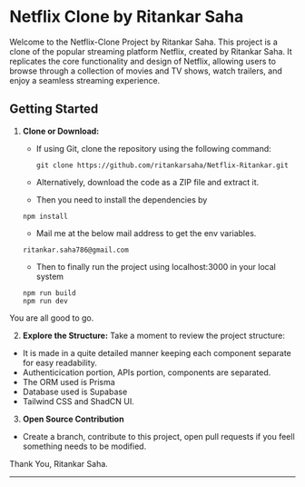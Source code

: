 # Netflix Clone by Ritankar Saha

Welcome to the Netflix-Clone Project by Ritankar Saha. This project is a clone of the popular streaming platform Netflix, created by Ritankar Saha. It replicates the core functionality and design of Netflix, allowing users to browse through a collection of movies and TV shows, watch trailers, and enjoy a seamless streaming experience.

## Getting Started

1. **Clone or Download:**
   - If using Git, clone the repository using the following command:
     ```
     git clone https://github.com/ritankarsaha/Netflix-Ritankar.git
     ```
   - Alternatively, download the code as a ZIP file and extract it.
   
   - Then you need to install the dependencies by
   ```
   npm install
   ```
   - Mail me at the below mail address to get the env variables.
   ```
   ritankar.saha786@gmail.com
   ```
   - Then to finally run the project using localhost:3000 in your local system
   ```
   npm run build
   npm run dev
   ```
    
You are all good to go.



2. **Explore the Structure:**
Take a moment to review the project structure:
 - It is made in a quite detailed manner keeping each component separate for easy readability.
 - Authenticication portion, APIs portion, components are separated.
 - The ORM used is Prisma
 - Database used is Supabase
 - Tailwind CSS and ShadCN UI.
  
 3. **Open Source Contribution**

 - Create a branch, contribute to this project, open pull requests if you feell something needs to be modified.


 Thank You,
 Ritankar Saha.




---



